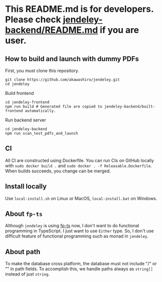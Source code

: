 # This README.md is for developers. Please check [jendeley-backend/README.md](jendeley-backend/README.md) if you are user.

## How to build and launch with dummy PDFs
First, you must clone this repository.
```
git clone https://github.com/akawashiro/jendeley.git
cd jendeley
```

Build frontend
```
cd jendeley-frontend
npm run build # Generated file are copied to jendeley-backend/built-frontend automatically.
```

Run backend server
```
cd jendeley-backend
npm run scan_test_pdfs_and_launch
```

## CI
All CI are constructed using Dockerfile. You can run CIs on GitHub locally with `sudo docker build .` and `sudo docker . -f Releasable.Dockerfile`. When builds succeeds, you change can be merged.

## Install locally
Use `local-install.sh` on Linux or MacOS, `local-install.bat` on Windows.

## About `fp-ts`
Although `jendeley` is using [fp-ts](https://gcanti.github.io/fp-ts/) now, I don't want to do functional programming in TypeScript. I just want to use `Either` type. So, I don't use difficult feature of functional programming such as monad in `jendeley`.

## About path
To make the database cross platform, the database must not include "/" or "\" in path fields. To accomplish this, we handle paths always as `string[]` instead of just `string`.
